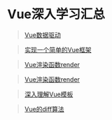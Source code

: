 # Vue深入学习汇总

> [Vue数据驱动](知识笔记/大前端/框架/Vue/深入学习/Vue数据驱动.md)

> [实现一个简单的Vue框架](知识笔记/大前端/框架/Vue/深入学习/实现一个简单的Vue框架.md)

> [Vue渲染函数render](知识笔记/大前端/框架/Vue/深入学习/Vue渲染函数render.md)

> [Vue渲染函数render](知识笔记/大前端/框架/Vue/深入学习/Vue渲染函数render.md)

> [深入理解Vue模板](知识笔记/大前端/框架/Vue/深入学习/深入理解Vue模板.md)

> [Vue的diff算法](知识笔记/大前端/框架/Vue/深入学习/Vue的diff算法.md)
